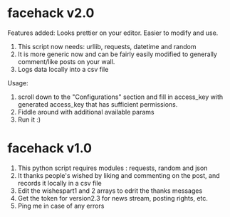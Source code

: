 # facehack v2.0
Features added: Looks prettier on your editor. Easier to modify and use.
1. This script now needs: urllib, requests, datetime and random
2. It is more generic now and can be fairly easily modified to generally comment/like posts on your wall. 
3. Logs data locally into a csv file

Usage:
1. scroll down to the "Configurations" section and fill in access_key with generated access_key that has sufficient permissions.
2. Fiddle around with additional available params
3. Run it :)

# facehack v1.0
1. This python script requires modules : requests, random and json
2. It thanks people's wished by liking and commenting on the post, and records it locally in a csv file
3. Edit the wishespart1 and 2 arrays to edrit the thanks messages
4. Get the token for version2.3 for news stream, posting rights, etc.
5. Ping me in case of any errors
